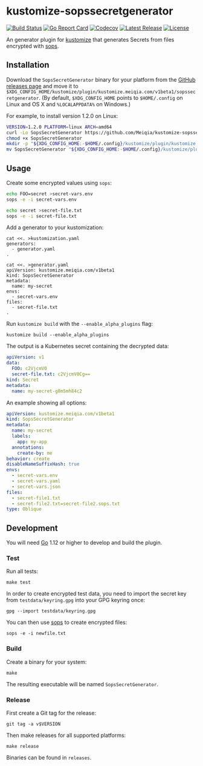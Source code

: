 # kustomize-sopssecretgenerator

[![Build Status](https://travis-ci.com/Meiqia/kustomize-sopssecretgenerator.svg?branch=master)](https://travis-ci.org/Meiqia/kustomize-sopssecretgenerator)
[![Go Report Card](https://goreportcard.com/badge/github.com/Meiqia/kustomize-sopssecretgenerator)](https://goreportcard.com/report/github.com/Meiqia/kustomize-sopssecretgenerator)
[![Codecov](https://img.shields.io/codecov/c/github/Meiqia/kustomize-sopssecretgenerator)](https://codecov.io/gh/Meiqia/kustomize-sopssecretgenerator)
[![Latest Release](https://img.shields.io/github/v/release/Meiqia/kustomize-sopssecretgenerator?sort=semver)](https://github.com/Meiqia/kustomize-sopssecretgenerator/releases/latest)
[![License](https://img.shields.io/github/license/Meiqia/kustomize-sopssecretgenerator)](https://github.com/Meiqia/kustomize-sopssecretgenerator/blob/master/LICENSE)

An generator plugin for [kustomize](https://github.com/kubernetes-sigs/kustomize)
that generates Secrets from files encrypted with [sops](https://github.com/mozilla/sops).


## Installation

Download the `SopsSecretGenerator` binary for your platform from the
[GitHub releases page](https://github.com/Meiqia/kustomize-sopssecretgenerator/releases) and
move it to `$XDG_CONFIG_HOME/kustomize/plugin/kustomize.meiqia.com/v1beta1/sopssecretgenerator`. (By default,
`$XDG_CONFIG_HOME` points to `$HOME/.config` on Linux and OS X and `%LOCALAPPDATA%` on Windows.)

For example, to install version 1.2.0 on Linux:

```bash
VERSION=1.2.0 PLATFORM=linux ARCH=amd64
curl -Lo SopsSecretGenerator https://github.com/Meiqia/kustomize-sopssecretgenerator/releases/download/v${VERSION}/SopsSecretGenerator_${VERSION}_${PLATFORM}_${ARCH}
chmod +x SopsSecretGenerator
mkdir -p "${XDG_CONFIG_HOME:-$HOME/.config}/kustomize/plugin/kustomize.meiqia.com/v1beta1/sopssecretgenerator"
mv SopsSecretGenerator "${XDG_CONFIG_HOME:-$HOME/.config}/kustomize/plugin/kustomize.meiqia.com/v1beta1/sopssecretgenerator"
```

## Usage

Create some encrypted values using `sops`:

```bash
echo FOO=secret >secret-vars.env
sops -e -i secret-vars.env

echo secret >secret-file.txt
sops -e -i secret-file.txt
```

Add a generator to your kustomization:

    cat <<. >kustomization.yaml
    generators:
      - generator.yaml
    .

    cat <<. >generator.yaml
    apiVersion: kustomize.meiqia.com/v1beta1
    kind: SopsSecretGenerator
    metadata:
      name: my-secret
    envs:
      - secret-vars.env
    files:
      - secret-file.txt
    .
      
Run `kustomize build` with the `--enable_alpha_plugins` flag:

    kustomize build --enable_alpha_plugins
    
The output is a Kubernetes secret containing the decrypted data:


```yaml
apiVersion: v1
data:
  FOO: c2VjcmV0
  secret-file.txt: c2VjcmV0Cg==
kind: Secret
metadata:
  name: my-secret-g8m5mh84c2
```

An example showing all options:

```yaml
apiVersion: kustomize.meiqia.com/v1beta1
kind: SopsSecretGenerator
metadata:
  name: my-secret
  labels:
    app: my-app
  annotations:
    create-by: me
behavior: create
disableNameSuffixHash: true
envs:
  - secret-vars.env
  - secret-vars.yaml
  - secret-vars.json
files:
  - secret-file1.txt
  - secret-file2.txt=secret-file2.sops.txt
type: Oblique
```

## Development

You will need [Go](https://golang.org) 1.12 or higher to develop and build the plugin.


### Test

Run all tests:

    make test

In order to create encrypted test data, you need to import the secret key from `testdata/keyring.gpg` into
your GPG keyring once:

    gpg --import testdata/keyring.gpg
    
You can then use [sops](https://github.com/mozilla/sops) to create encrypted files:

    sops -e -i newfile.txt


### Build

Create a binary for your system:

    make
    
The resulting executable will be named `SopsSecretGenerator`.


### Release

First create a Git tag for the release:

    git tag -a v$VERSION

Then make releases for all supported platforms:

    make release
    
Binaries can be found in `releases`.
